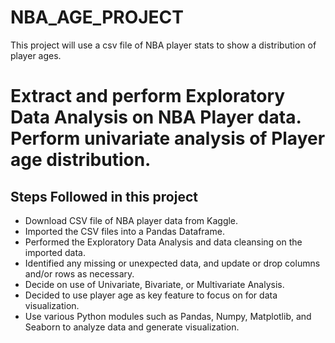 # NBA_AGE_PROJECT
This project will use a csv file of NBA player stats to show a distribution of player ages.
# Extract and perform Exploratory Data Analysis on NBA Player data.  Perform univariate analysis of Player age distribution. 
## Steps Followed in this project

- Download CSV file of NBA player data from Kaggle.  
- Imported the CSV files into a Pandas Dataframe.
- Performed the Exploratory Data Analysis and data cleansing on the imported data.
- Identified any missing or unexpected data, and update or drop columns and/or rows as necessary.
- Decide on use of Univariate, Bivariate, or Multivariate Analysis.
- Decided to use player age as key feature to focus on for data visualization.  
- Use various Python modules such as Pandas, Numpy, Matplotlib, and Seaborn to analyze data and generate visualization.
